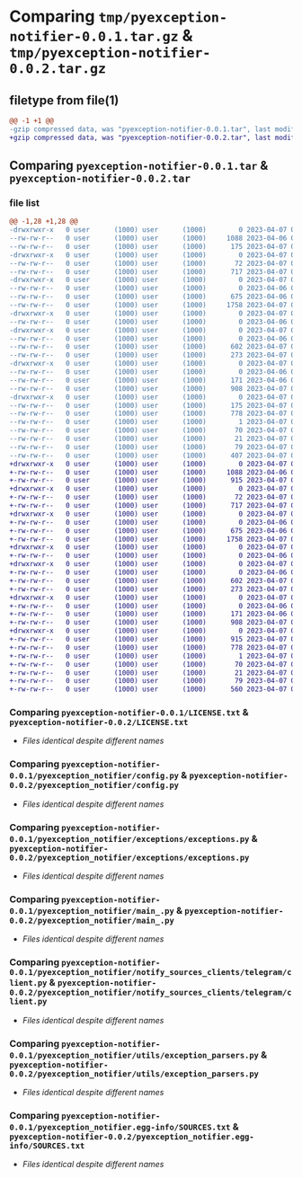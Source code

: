 # Comparing `tmp/pyexception-notifier-0.0.1.tar.gz` & `tmp/pyexception-notifier-0.0.2.tar.gz`

## filetype from file(1)

```diff
@@ -1 +1 @@
-gzip compressed data, was "pyexception-notifier-0.0.1.tar", last modified: Fri Apr  7 06:13:41 2023, max compression
+gzip compressed data, was "pyexception-notifier-0.0.2.tar", last modified: Fri Apr  7 06:19:00 2023, max compression
```

## Comparing `pyexception-notifier-0.0.1.tar` & `pyexception-notifier-0.0.2.tar`

### file list

```diff
@@ -1,28 +1,28 @@
-drwxrwxr-x   0 user      (1000) user      (1000)        0 2023-04-07 06:13:41.809780 pyexception-notifier-0.0.1/
--rw-rw-r--   0 user      (1000) user      (1000)     1088 2023-04-06 08:06:17.000000 pyexception-notifier-0.0.1/LICENSE.txt
--rw-rw-r--   0 user      (1000) user      (1000)      175 2023-04-07 06:13:41.809780 pyexception-notifier-0.0.1/PKG-INFO
-drwxrwxr-x   0 user      (1000) user      (1000)        0 2023-04-07 06:13:41.805780 pyexception-notifier-0.0.1/pyexception_notifier/
--rw-rw-r--   0 user      (1000) user      (1000)       72 2023-04-07 06:12:35.000000 pyexception-notifier-0.0.1/pyexception_notifier/__init__.py
--rw-rw-r--   0 user      (1000) user      (1000)      717 2023-04-07 06:12:35.000000 pyexception-notifier-0.0.1/pyexception_notifier/config.py
-drwxrwxr-x   0 user      (1000) user      (1000)        0 2023-04-07 06:13:41.809780 pyexception-notifier-0.0.1/pyexception_notifier/exceptions/
--rw-rw-r--   0 user      (1000) user      (1000)        0 2023-04-06 08:06:17.000000 pyexception-notifier-0.0.1/pyexception_notifier/exceptions/__init__.py
--rw-rw-r--   0 user      (1000) user      (1000)      675 2023-04-06 08:06:17.000000 pyexception-notifier-0.0.1/pyexception_notifier/exceptions/exceptions.py
--rw-rw-r--   0 user      (1000) user      (1000)     1758 2023-04-07 06:12:35.000000 pyexception-notifier-0.0.1/pyexception_notifier/main_.py
-drwxrwxr-x   0 user      (1000) user      (1000)        0 2023-04-07 06:13:41.809780 pyexception-notifier-0.0.1/pyexception_notifier/notify_sources_clients/
--rw-rw-r--   0 user      (1000) user      (1000)        0 2023-04-06 08:06:17.000000 pyexception-notifier-0.0.1/pyexception_notifier/notify_sources_clients/__init__.py
-drwxrwxr-x   0 user      (1000) user      (1000)        0 2023-04-07 06:13:41.809780 pyexception-notifier-0.0.1/pyexception_notifier/notify_sources_clients/telegram/
--rw-rw-r--   0 user      (1000) user      (1000)        0 2023-04-06 08:06:17.000000 pyexception-notifier-0.0.1/pyexception_notifier/notify_sources_clients/telegram/__init__.py
--rw-rw-r--   0 user      (1000) user      (1000)      602 2023-04-07 06:12:35.000000 pyexception-notifier-0.0.1/pyexception_notifier/notify_sources_clients/telegram/client.py
--rw-rw-r--   0 user      (1000) user      (1000)      273 2023-04-07 06:12:35.000000 pyexception-notifier-0.0.1/pyexception_notifier/test_notifier.py
-drwxrwxr-x   0 user      (1000) user      (1000)        0 2023-04-07 06:13:41.809780 pyexception-notifier-0.0.1/pyexception_notifier/utils/
--rw-rw-r--   0 user      (1000) user      (1000)        0 2023-04-06 08:06:17.000000 pyexception-notifier-0.0.1/pyexception_notifier/utils/__init__.py
--rw-rw-r--   0 user      (1000) user      (1000)      171 2023-04-06 08:06:17.000000 pyexception-notifier-0.0.1/pyexception_notifier/utils/enums.py
--rw-rw-r--   0 user      (1000) user      (1000)      908 2023-04-07 06:12:35.000000 pyexception-notifier-0.0.1/pyexception_notifier/utils/exception_parsers.py
-drwxrwxr-x   0 user      (1000) user      (1000)        0 2023-04-07 06:13:41.809780 pyexception-notifier-0.0.1/pyexception_notifier.egg-info/
--rw-rw-r--   0 user      (1000) user      (1000)      175 2023-04-07 06:13:41.000000 pyexception-notifier-0.0.1/pyexception_notifier.egg-info/PKG-INFO
--rw-rw-r--   0 user      (1000) user      (1000)      778 2023-04-07 06:13:41.000000 pyexception-notifier-0.0.1/pyexception_notifier.egg-info/SOURCES.txt
--rw-rw-r--   0 user      (1000) user      (1000)        1 2023-04-07 06:13:41.000000 pyexception-notifier-0.0.1/pyexception_notifier.egg-info/dependency_links.txt
--rw-rw-r--   0 user      (1000) user      (1000)       70 2023-04-07 06:13:41.000000 pyexception-notifier-0.0.1/pyexception_notifier.egg-info/requires.txt
--rw-rw-r--   0 user      (1000) user      (1000)       21 2023-04-07 06:13:41.000000 pyexception-notifier-0.0.1/pyexception_notifier.egg-info/top_level.txt
--rw-rw-r--   0 user      (1000) user      (1000)       79 2023-04-07 06:13:41.809780 pyexception-notifier-0.0.1/setup.cfg
--rw-rw-r--   0 user      (1000) user      (1000)      407 2023-04-07 06:11:33.000000 pyexception-notifier-0.0.1/setup.py
+drwxrwxr-x   0 user      (1000) user      (1000)        0 2023-04-07 06:19:00.753775 pyexception-notifier-0.0.2/
+-rw-rw-r--   0 user      (1000) user      (1000)     1088 2023-04-06 08:06:17.000000 pyexception-notifier-0.0.2/LICENSE.txt
+-rw-rw-r--   0 user      (1000) user      (1000)      915 2023-04-07 06:19:00.753775 pyexception-notifier-0.0.2/PKG-INFO
+drwxrwxr-x   0 user      (1000) user      (1000)        0 2023-04-07 06:19:00.749776 pyexception-notifier-0.0.2/pyexception_notifier/
+-rw-rw-r--   0 user      (1000) user      (1000)       72 2023-04-07 06:12:35.000000 pyexception-notifier-0.0.2/pyexception_notifier/__init__.py
+-rw-rw-r--   0 user      (1000) user      (1000)      717 2023-04-07 06:12:35.000000 pyexception-notifier-0.0.2/pyexception_notifier/config.py
+drwxrwxr-x   0 user      (1000) user      (1000)        0 2023-04-07 06:19:00.749776 pyexception-notifier-0.0.2/pyexception_notifier/exceptions/
+-rw-rw-r--   0 user      (1000) user      (1000)        0 2023-04-06 08:06:17.000000 pyexception-notifier-0.0.2/pyexception_notifier/exceptions/__init__.py
+-rw-rw-r--   0 user      (1000) user      (1000)      675 2023-04-06 08:06:17.000000 pyexception-notifier-0.0.2/pyexception_notifier/exceptions/exceptions.py
+-rw-rw-r--   0 user      (1000) user      (1000)     1758 2023-04-07 06:12:35.000000 pyexception-notifier-0.0.2/pyexception_notifier/main_.py
+drwxrwxr-x   0 user      (1000) user      (1000)        0 2023-04-07 06:19:00.749776 pyexception-notifier-0.0.2/pyexception_notifier/notify_sources_clients/
+-rw-rw-r--   0 user      (1000) user      (1000)        0 2023-04-06 08:06:17.000000 pyexception-notifier-0.0.2/pyexception_notifier/notify_sources_clients/__init__.py
+drwxrwxr-x   0 user      (1000) user      (1000)        0 2023-04-07 06:19:00.749776 pyexception-notifier-0.0.2/pyexception_notifier/notify_sources_clients/telegram/
+-rw-rw-r--   0 user      (1000) user      (1000)        0 2023-04-06 08:06:17.000000 pyexception-notifier-0.0.2/pyexception_notifier/notify_sources_clients/telegram/__init__.py
+-rw-rw-r--   0 user      (1000) user      (1000)      602 2023-04-07 06:12:35.000000 pyexception-notifier-0.0.2/pyexception_notifier/notify_sources_clients/telegram/client.py
+-rw-rw-r--   0 user      (1000) user      (1000)      273 2023-04-07 06:12:35.000000 pyexception-notifier-0.0.2/pyexception_notifier/test_notifier.py
+drwxrwxr-x   0 user      (1000) user      (1000)        0 2023-04-07 06:19:00.749776 pyexception-notifier-0.0.2/pyexception_notifier/utils/
+-rw-rw-r--   0 user      (1000) user      (1000)        0 2023-04-06 08:06:17.000000 pyexception-notifier-0.0.2/pyexception_notifier/utils/__init__.py
+-rw-rw-r--   0 user      (1000) user      (1000)      171 2023-04-06 08:06:17.000000 pyexception-notifier-0.0.2/pyexception_notifier/utils/enums.py
+-rw-rw-r--   0 user      (1000) user      (1000)      908 2023-04-07 06:12:35.000000 pyexception-notifier-0.0.2/pyexception_notifier/utils/exception_parsers.py
+drwxrwxr-x   0 user      (1000) user      (1000)        0 2023-04-07 06:19:00.749776 pyexception-notifier-0.0.2/pyexception_notifier.egg-info/
+-rw-rw-r--   0 user      (1000) user      (1000)      915 2023-04-07 06:19:00.000000 pyexception-notifier-0.0.2/pyexception_notifier.egg-info/PKG-INFO
+-rw-rw-r--   0 user      (1000) user      (1000)      778 2023-04-07 06:19:00.000000 pyexception-notifier-0.0.2/pyexception_notifier.egg-info/SOURCES.txt
+-rw-rw-r--   0 user      (1000) user      (1000)        1 2023-04-07 06:19:00.000000 pyexception-notifier-0.0.2/pyexception_notifier.egg-info/dependency_links.txt
+-rw-rw-r--   0 user      (1000) user      (1000)       70 2023-04-07 06:19:00.000000 pyexception-notifier-0.0.2/pyexception_notifier.egg-info/requires.txt
+-rw-rw-r--   0 user      (1000) user      (1000)       21 2023-04-07 06:19:00.000000 pyexception-notifier-0.0.2/pyexception_notifier.egg-info/top_level.txt
+-rw-rw-r--   0 user      (1000) user      (1000)       79 2023-04-07 06:19:00.753775 pyexception-notifier-0.0.2/setup.cfg
+-rw-rw-r--   0 user      (1000) user      (1000)      560 2023-04-07 06:18:55.000000 pyexception-notifier-0.0.2/setup.py
```

### Comparing `pyexception-notifier-0.0.1/LICENSE.txt` & `pyexception-notifier-0.0.2/LICENSE.txt`

 * *Files identical despite different names*

### Comparing `pyexception-notifier-0.0.1/pyexception_notifier/config.py` & `pyexception-notifier-0.0.2/pyexception_notifier/config.py`

 * *Files identical despite different names*

### Comparing `pyexception-notifier-0.0.1/pyexception_notifier/exceptions/exceptions.py` & `pyexception-notifier-0.0.2/pyexception_notifier/exceptions/exceptions.py`

 * *Files identical despite different names*

### Comparing `pyexception-notifier-0.0.1/pyexception_notifier/main_.py` & `pyexception-notifier-0.0.2/pyexception_notifier/main_.py`

 * *Files identical despite different names*

### Comparing `pyexception-notifier-0.0.1/pyexception_notifier/notify_sources_clients/telegram/client.py` & `pyexception-notifier-0.0.2/pyexception_notifier/notify_sources_clients/telegram/client.py`

 * *Files identical despite different names*

### Comparing `pyexception-notifier-0.0.1/pyexception_notifier/utils/exception_parsers.py` & `pyexception-notifier-0.0.2/pyexception_notifier/utils/exception_parsers.py`

 * *Files identical despite different names*

### Comparing `pyexception-notifier-0.0.1/pyexception_notifier.egg-info/SOURCES.txt` & `pyexception-notifier-0.0.2/pyexception_notifier.egg-info/SOURCES.txt`

 * *Files identical despite different names*

